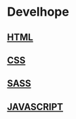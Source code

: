 # Develhope
## [HTML](https://github.com/camelia-mkhalfi/Develhope/tree/main/01%20-%20Modulo%20HTML)
## [CSS]()
## [SASS]()
## [JAVASCRIPT]()
